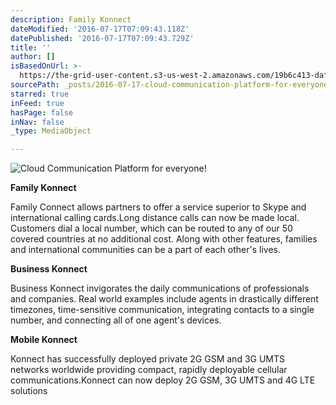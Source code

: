 ```yaml
---
description: Family Konnect
dateModified: '2016-07-17T07:09:43.118Z'
datePublished: '2016-07-17T07:09:43.729Z'
title: ''
author: []
isBasedOnUrl: >-
  https://the-grid-user-content.s3-us-west-2.amazonaws.com/19b6c413-daf3-464e-8fea-c8d30c272fc6.jpg
sourcePath: _posts/2016-07-17-cloud-communication-platform-for-everyone.md
starred: true
inFeed: true
hasPage: false
inNav: false
_type: MediaObject

---
```

![Cloud Communication Platform for everyone!](https://the-grid-user-content.s3-us-west-2.amazonaws.com/19b6c413-daf3-464e-8fea-c8d30c272fc6.jpg)

**Family Konnect**

Family Connect allows partners to offer a service superior to Skype and international calling cards.Long distance calls can now be made local. Customers dial a local number, which can be routed to any of our 50 covered countries at no additional cost. Along with other features, families and international communities can be a part of each other's lives.

**Business Konnect**

Business Konnect invigorates the daily communications of professionals and companies. Real world examples include agents in drastically different timezones, time-sensitive communication, integrating contacts to a single number, and connecting all of one agent's devices.

**Mobile Konnect**

Konnect has successfully deployed private 2G GSM and 3G UMTS networks worldwide providing compact, rapidly deployable cellular communications.Konnect can now deploy 2G GSM, 3G UMTS and 4G LTE solutions